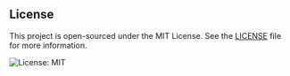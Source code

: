 ## License

This project is open-sourced under the MIT License. See the [LICENSE](LICENSE) file for more information.

![License: MIT](https://img.shields.io/badge/License-MIT-yellow.svg)
